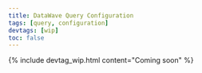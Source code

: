 ```yaml
---
title: DataWave Query Configuration
tags: [query, configuration]
devtags: [wip]
toc: false
---
```


{% include devtag_wip.html content="Coming soon" %}
